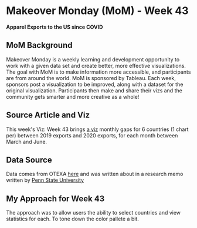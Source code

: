 # Makeover Monday (MoM) - Week 43
**Apparel Exports to the US since COVID**

## MoM Background
Makeover Monday is a weekly learning and development opportunity to work with a given data set and create better, more effective visualizations.  The goal with MoM is to make information more accessible, and participants are from around the world.  MoM is sponsored by Tableau.  Each week, sponsors post a visualization to be improved, along with a dataset for the original visualization.  Participants then make and share their vizs and the community gets smarter and more creative as a whole!

## Source Article and Viz
This week's Viz: Week 43 brings [a viz](https://data.world/makeovermonday/2020w43-apparel-exports-to-us) monthly gaps for 6 countries (1 chart per) between 2019 exports and 2020 exports, for each month between March and June.  

## Data Source
Data comes from OTEXA [here](https://otexa.trade.gov/msrpoint.htm) and was written about in a research memo written by [Penn State University](https://www.workersrights.org/wp-content/uploads/2020/10/Unpaid-Billions_October-6-2020.pdf)

## My Approach for Week 43
The approach was to allow users the ability to select countries and view statistics for each.  To tone down the color pallete a bit.   
